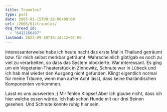 ```yaml
---
title: Traumlos?
type: post
date: 2005-01-15T00:28:00+00:00
url: /2005/01/traumlos/
dsq_thread_id:
  - "6412166497"
lastmod: 2023-09-10T19:14:12+07:00
---
```

Interessanterweise habe ich heute nacht das erste Mal in Thailand geträumt bzw. für mich selbst merkbar geträumt. Wahrscheinlich gibt/gab es noch zu viel zu verarbeiten, so dass das System blockierte. War interessant. Es ging um ein Vegetarier-Theaterstück in Zinnowitz, Schnute war in Lübeck und ich hab mal wieder den Ausgang nicht gefunden. Klingt eigentlich normal für meine Träume, wenn man au?er Acht lässt, dass keine thailändischen Komponenten vorkommen.

Lasst es uns auswerten ;) Mir fehlen Klopse! Aber ich glaube nicht, dass ich hier welche essen würde. Ich hab schon Hunde mit nur drei Beinen gesehen. Und Schnute könnte ruhig hier sein.
